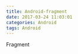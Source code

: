 ```yaml
---
title: Android-fragment
date: 2017-03-24 11:03:01
categories: Android
tags: Android
---
```


Fragment

<!-- more -->



